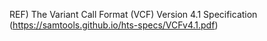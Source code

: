 REF) The Variant Call Format (VCF) Version 4.1 Specification (https://samtools.github.io/hts-specs/VCFv4.1.pdf)